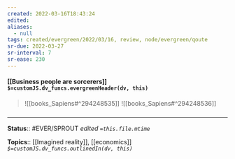 ```yaml
---
created: 2022-03-16T18:43:24 
edited: 
aliases:
  - null
tags: created/evergreen/2022/03/16, review, node/evergreen/qoute
sr-due: 2022-03-27
sr-interval: 7
sr-ease: 230
---
```


#### [[Business people are sorcerers]] `$=customJS.dv_funcs.evergreenHeader(dv, this)`


> ![[books_Sapiens#^294248535]]
> ![[books_Sapiens#^294248536]]

### <hr class="footnote"/>

**Status**:: #EVER/SPROUT
*edited `=this.file.mtime`*

**Topics**:: [[Imagined reality]], [[economics]]
*`$=customJS.dv_funcs.outlinedIn(dv, this)`*
